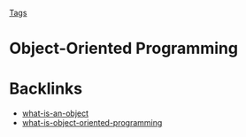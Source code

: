 [Tags](Tags.md)

# Object-Oriented Programming

# Backlinks

- [what-is-an-object](what-is-an-object.md)
- [what-is-object-oriented-programming](what-is-object-oriented-programming.md)
